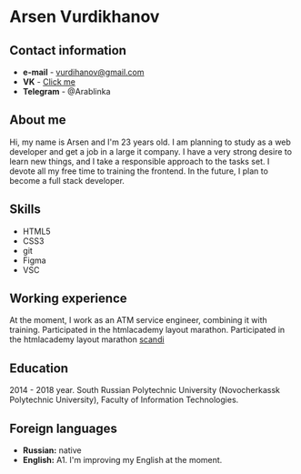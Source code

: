 # Arsen Vurdikhanov

## Contact information

* **e-mail** - vurdihanov@gmail.com
* **VK** - [Click me](https://vk.com/namevav)
* **Telegram** - @Arablinka

## About me

Hi, my name is Arsen and I'm 23 years old. I am planning to study as a web developer and get a job in a large it company. I have a very strong desire to learn new things, and I take a responsible approach to the tasks set. I devote all my free time to training the frontend. In the future, I plan to become a full stack developer.

## Skills

* HTML5
* CSS3
* git
* Figma
* VSC

## Working experience

At the moment, I work as an ATM service engineer, combining it with training. Participated in the htmlacademy layout marathon. Participated in the htmlacademy layout marathon [scandi](https://arsen056.github.io/scandi/)

## Education

2014 - 2018 year. South Russian Polytechnic University (Novocherkassk Polytechnic University), Faculty of Information Technologies.

## Foreign languages

* **Russian:** native
* **English:** A1. I'm improving my English at the moment.
